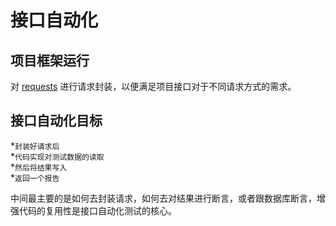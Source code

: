# 接口自动化

## 项目框架运行

对 [requests](https://requests.readthedocs.io/) 进行请求封装，以便满足项目接口对于不同请求方式的需求。

## 接口自动化目标

*`封装好请求后`  
*`代码实现对测试数据的读取`  
*`然后将结果写入`  
*`返回一个报告`  

中间最主要的是如何去封装请求，如何去对结果进行断言，或者跟数据库断言，增强代码的复用性是接口自动化测试的核心。

